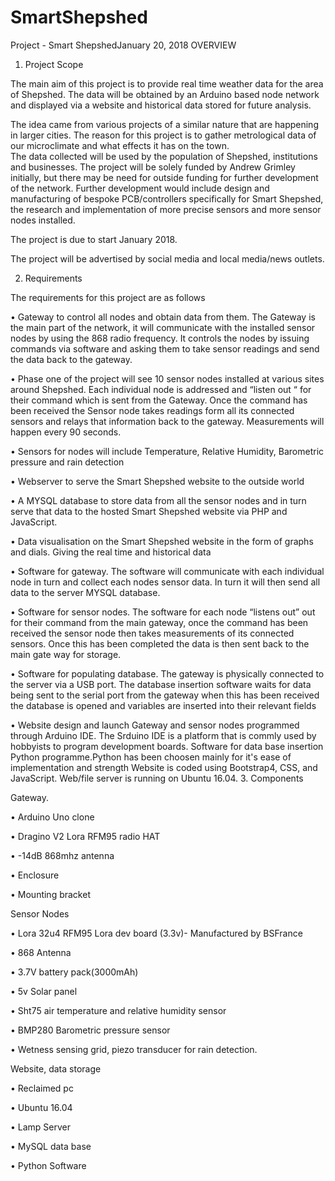 # SmartShepshed
Project - Smart ShepshedJanuary 20, 2018
OVERVIEW
1.	Project Scope

The main aim of this project is to provide real time weather data for the area of Shepshed.  The data will be obtained by an Arduino based node network and displayed via a website and historical data stored for future analysis.

The idea came from various projects of a similar nature that are happening in larger cities.  The reason for this project is to gather metrological data of our microclimate and what effects it has on the town.  
The data collected will be used by the population of Shepshed, institutions and businesses. The project will be solely funded by Andrew Grimley initially, but there may be need for outside funding for further development of the network. 
Further development would include design and manufacturing of bespoke PCB/controllers specifically for Smart Shepshed, the research and implementation of more precise sensors and more sensor nodes installed.

The project is due to start January 2018.

The project will be advertised by social media and local media/news outlets.

2.	Requirements

The requirements for this project are as follows
  
  •	Gateway to control all nodes and obtain data from them.  The Gateway is the main part of the network, it will communicate with the installed sensor nodes by using the 868 radio frequency.  It controls the nodes by issuing commands via software and asking them to take sensor readings and send the data back to the gateway. 

•	Phase one of the project will see 10 sensor nodes installed at various sites around Shepshed.  Each individual node is addressed and “listen out “ for their command which is sent from the Gateway.  Once the command has been received the Sensor node takes readings form all its connected sensors and relays that information back to the gateway.  Measurements will happen every 90 seconds.

•	Sensors for nodes will include Temperature, Relative Humidity, Barometric pressure and rain detection

•	Webserver to serve the Smart Shepshed website to the outside world

•	A MYSQL database to store data from all the sensor nodes and in turn serve that data to the hosted Smart Shepshed website via PHP and JavaScript.

•	Data visualisation on the Smart Shepshed website in the form of graphs and dials.  Giving the real time and historical data   

•	Software for gateway.  The software will communicate with each individual node in turn and collect each nodes sensor data. In turn it will then send all data to the server MYSQL database. 

•	Software for sensor nodes. The software for each node “listens out” out for their command from the main gateway,  once the command has been received the sensor node then takes measurements of its connected sensors.  Once this has been completed the data is then sent back to the main gate way for storage.

•	Software for populating database. The gateway is physically connected to the server via a USB port.  The database insertion software waits for data being sent to the serial port from the gateway when this has been received the database is opened and variables are inserted into their relevant fields 

•	Website design and launch
Gateway and sensor nodes programmed through Arduino IDE. The Srduino IDE is a platform that is commly used by hobbyists to program development boards. 
Software for data base insertion Python programme.Python has been choosen mainly for it's ease of implementation and strength 
Website is coded using Bootstrap4, CSS, and JavaScript. 
Web/file server is running on Ubuntu 16.04.
3. Components

Gateway.

•	Arduino Uno clone 

•	Dragino V2 Lora RFM95 radio HAT

•	-14dB 868mhz antenna

•	Enclosure 

•	Mounting bracket 
	

Sensor Nodes

•	Lora 32u4 RFM95 Lora dev board (3.3v)- Manufactured by BSFrance

•	868 Antenna

•	3.7V battery pack(3000mAh)

•	5v Solar panel

•	Sht75 air temperature and relative humidity sensor

•	BMP280 Barometric pressure sensor

•	Wetness sensing grid, piezo transducer for rain detection. 

Website, data storage

•	Reclaimed pc 

•	Ubuntu 16.04

•	Lamp Server

•	MySQL data base 

•	Python Software
 
